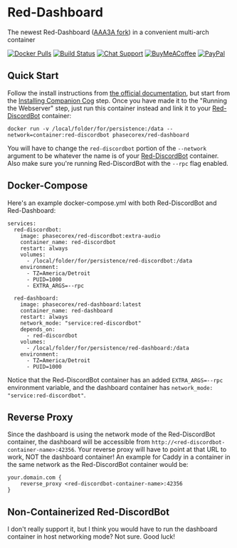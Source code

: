 # Red-Dashboard
The newest Red-Dashboard ([AAA3A fork](https://github.com/AAA3A-AAA3A/Red-Dashboard)) in a convenient multi-arch container

[![Docker Pulls](https://img.shields.io/docker/pulls/phasecorex/red-dashboard)](https://hub.docker.com/r/phasecorex/red-dashboard)
[![Build Status](https://github.com/PhasecoreX/docker-red-dashboard/workflows/build/badge.svg)](https://github.com/PhasecoreX/docker-red-dashboard/actions?query=workflow%3Abuild)
[![Chat Support](https://img.shields.io/discord/608057344487849989)](https://discord.gg/QzdPp2b)
[![BuyMeACoffee](https://img.shields.io/badge/buy%20me%20a%20coffee-donate-orange)](https://buymeacoff.ee/phasecorex)
[![PayPal](https://img.shields.io/badge/paypal-donate-blue)](https://paypal.me/pcx)

## Quick Start
Follow the install instructions from [the official documentation](https://red-web-dashboard.readthedocs.io/en/latest/index.html), but start from the [Installing Companion Cog](https://red-web-dashboard.readthedocs.io/en/latest/configuration_guides/installing_companion_cog.html) step. Once you have made it to the "Running the Webserver" step, just run this container instead and link it to your [Red-DiscordBot](https://github.com/PhasecoreX/docker-red-discordbot) container:

```
docker run -v /local/folder/for/persistence:/data --network=container:red-discordbot phasecorex/red-dashboard
```

You will have to change the `red-discordbot` portion of the `--network` argument to be whatever the name is of your [Red-DiscordBot](https://github.com/PhasecoreX/docker-red-discordbot) container. Also make sure you're running Red-DiscordBot with the `--rpc` flag enabled.

## Docker-Compose

Here's an example docker-compose.yml with both Red-DiscordBot and Red-Dashboard:

```
services:
  red-discordbot:
    image: phasecorex/red-discordbot:extra-audio
    container_name: red-discordbot
    restart: always
    volumes:
      - /local/folder/for/persistence/red-discordbot:/data
    environment:
      - TZ=America/Detroit
      - PUID=1000
      - EXTRA_ARGS=--rpc

  red-dashboard:
    image: phasecorex/red-dashboard:latest
    container_name: red-dashboard
    restart: always
    network_mode: "service:red-discordbot"
    depends_on:
      - red-discordbot
    volumes:
      - /local/folder/for/persistence/red-dashboard:/data
    environment:
      - TZ=America/Detroit
      - PUID=1000
```

Notice that the Red-DiscordBot container has an added `EXTRA_ARGS=--rpc` environment variable, and the dashboard container has `network_mode: "service:red-discordbot"`.

## Reverse Proxy

Since the dashboard is using the network mode of the Red-DiscordBot container, the dashboard will be accessible from `http://<red-discordbot-container-name>:42356`. Your reverse proxy will have to point at that URL to work, NOT the dashboard container! An example for Caddy in a container in the same network as the Red-DiscordBot container would be:

```
your.domain.com {
    reverse_proxy <red-discordbot-container-name>:42356
}
```

## Non-Containerized Red-DiscordBot
I don't really support it, but I think you would have to run the dashboard container in host networking mode? Not sure. Good luck!
